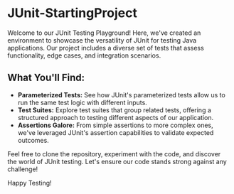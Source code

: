 # JUnit-StartingProject

Welcome to our JUnit Testing Playground! Here, we've created an environment to showcase the versatility of JUnit for testing Java applications.
Our project includes a diverse set of tests that assess functionality, edge cases, and integration scenarios.

## What You'll Find:

- **Parameterized Tests:** See how JUnit's parameterized tests allow us to run the same test logic with different inputs.
- **Test Suites:** Explore test suites that group related tests, offering a structured approach to testing different aspects of our application.
- **Assertions Galore:** From simple assertions to more complex ones, we've leveraged JUnit's assertion capabilities to validate expected outcomes.

Feel free to clone the repository, experiment with the code, and discover the world of JUnit testing. Let's ensure our code stands strong against any challenge!

Happy Testing!
